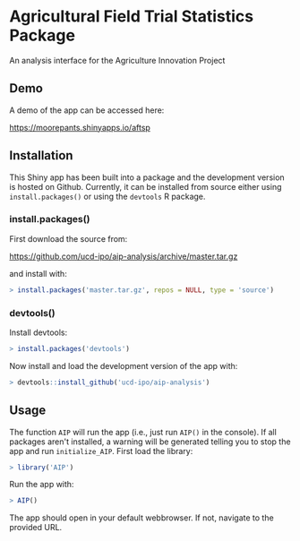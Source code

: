 # Agricultural Field Trial Statistics Package

An analysis interface for the Agriculture Innovation Project

## Demo

A demo of the app can be accessed here:

https://moorepants.shinyapps.io/aftsp

## Installation

This Shiny app has been built into a package and the development version is
hosted on Github. Currently, it can be installed from source either using
`install.packages()` or using the `devtools` R package.

### install.packages()

First download the source from:

https://github.com/ucd-ipo/aip-analysis/archive/master.tar.gz

and install with:

```r
> install.packages('master.tar.gz', repos = NULL, type = 'source')
```

### devtools()

Install devtools:

```R
> install.packages('devtools')
```

Now install and load the development version of the app with:

```R
> devtools::install_github('ucd-ipo/aip-analysis')
```

## Usage

The function `AIP` will run the app (i.e., just run `AIP()` in the console). If
all packages aren't installed, a warning will be generated telling you to stop
the app and run `initialize_AIP`. First load the library:

```R
> library('AIP')
```

Run the app with:

```R
> AIP()
```

The app should open in your default webbrowser. If not, navigate to the
provided URL.
